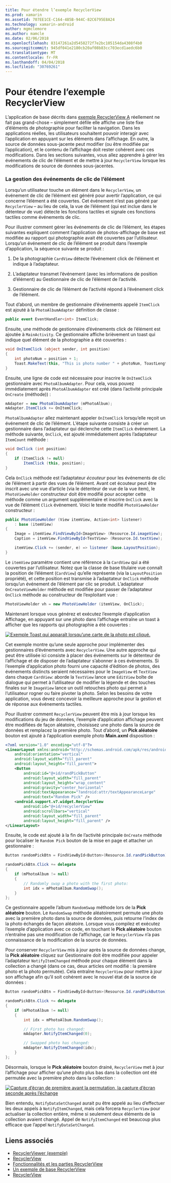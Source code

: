 ```yaml
---
title: Pour étendre l’exemple RecyclerView
ms.prod: xamarin
ms.assetid: 707EE1CE-C164-485B-944C-82C6795E8A24
ms.technology: xamarin-android
author: mgmclemore
ms.author: mamcle
ms.date: 02/06/2018
ms.openlocfilehash: 83147261a2d5458272f7e2bc105154da4308f4b0
ms.sourcegitcommit: 945df041e2180cb20af08b83cc703ecd1aedc6b0
ms.translationtype: MT
ms.contentlocale: fr-FR
ms.lasthandoff: 04/04/2018
ms.locfileid: "30769261"
---
```

# <a name="extending-the-recyclerview-example"></a>Pour étendre l’exemple RecyclerView


L’application de base décrits dans [exemple RecyclerView A](~/android/user-interface/layouts/recycler-view/recyclerview-example.md) réellement ne fait pas grand-chose &ndash; simplement défile elle affiche une liste fixe d’éléments de photographie pour faciliter la navigation. Dans les applications réelles, les utilisateurs souhaitent pouvoir interagir avec l’application en appuyant sur les éléments dans l’affichage. En outre, la source de données sous-jacente peut modifier (ou être modifiée par l’application), et le contenu de l’affichage doit rester cohérent avec ces modifications. Dans les sections suivantes, vous allez apprendre à gérer les événements de clic de l’élément et de mettre à jour `RecyclerView` lorsque les modifications de source de données sous-jacentes.


### <a name="handling-item-click-events"></a>La gestion des événements de clic de l’élément

Lorsqu’un utilisateur touche un élément dans le `RecyclerView`, un événement de clic de l’élément est généré pour avertir l’application, ce qui concerne l’élément a été couvertes. Cet événement n’est pas généré par `RecyclerView` &ndash; au lieu de cela, la vue de l’élément (qui est inclue dans le détenteur de vue) détecte les fonctions tactiles et signale ces fonctions tactiles comme événements de clic.

Pour illustrer comment gérer les événements de clic de l’élément, les étapes suivantes expliquent comment l’application de photos-affichage de base est modifiée au rapport qui photographie avait été couvertes par l’utilisateur. Lorsqu’un événement de clic de l’élément se produit dans l’exemple d’application, la séquence suivante se produit :

1.  De la photographie `CardView` détecte l’événement click de l’élément et indique à l’adaptateur.

2.  L’adaptateur transmet l’événement (avec les informations de position d’élément) au Gestionnaire de clic de l’élément de l’activité.

3.  Gestionnaire de clic de l’élément de l’activité répond à l’événement click de l’élément.

Tout d’abord, un membre de gestionnaire d’événements appelé `ItemClick` est ajouté à la `PhotoAlbumAdapter` définition de classe :

```csharp
public event EventHandler<int> ItemClick;
```

Ensuite, une méthode de gestionnaire d’événements click de l’élément est ajoutée à `MainActivity`.
Ce gestionnaire affiche brièvement un toast qui indique quel élément de la photographie a été couvertes :

```csharp
void OnItemClick (object sender, int position)
{
    int photoNum = position + 1;
    Toast.MakeText(this, "This is photo number " + photoNum, ToastLength.Short).Show();
}

```

Ensuite, une ligne de code est nécessaire pour inscrire le `OnItemClick` gestionnaire avec `PhotoAlbumAdapter`. Pour cela, vous pouvez immédiatement après `PhotoAlbumAdapter` est créé (dans l’activité principale `OnCreate` (méthode)) :

```csharp
mAdapter = new PhotoAlbumAdapter (mPhotoAlbum);
mAdapter.ItemClick += OnItemClick;

```

`PhotoAlbumAdapter` allez maintenant appeler `OnItemClick` lorsqu’elle reçoit un événement de clic de l’élément. L’étape suivante consiste à créer un gestionnaire dans l’adaptateur qui déclenche cette `ItemClick` événement. La méthode suivante, `OnClick`, est ajouté immédiatement après l’adaptateur `ItemCount` méthode :

```csharp
void OnClick (int position)
{
    if (ItemClick != null)
        ItemClick (this, position);
}
```

Cela `OnClick` méthode est l’adaptateur *écouteur* pour les événements de clic de l’élément à partir des vues de l’élément. Avant cet écouteur peut être inscrit avec une vue d’article (via le détenteur de vue de la vue item), le `PhotoViewHolder` constructeur doit être modifié pour accepter cette méthode comme un argument supplémentaire et inscrire `OnClick` avec la vue de l’élément `Click` événement.
Voici le texte modifié `PhotoViewHolder` constructeur :

```csharp
public PhotoViewHolder (View itemView, Action<int> listener)
    : base (itemView)
{
    Image = itemView.FindViewById<ImageView> (Resource.Id.imageView);
    Caption = itemView.FindViewById<TextView> (Resource.Id.textView);

    itemView.Click += (sender, e) => listener (base.LayoutPosition);
}

```

Le `itemView` paramètre contient une référence à la `CardView` qui a été couvertes par l’utilisateur. Notez que la classe de base titulaire vue connaît la position de l’élément (`CardView`) qu’elle représente (via la `LayoutPosition` propriété), et cette position est transmise à l’adaptateur `OnClick` méthode lorsqu’un événement de l’élément par clic se produit. L’adaptateur `OnCreateViewHolder` méthode est modifiée pour passer de l’adaptateur `OnClick` méthode au constructeur de l’exploitant vue :

```csharp
PhotoViewHolder vh = new PhotoViewHolder (itemView, OnClick);
```

Maintenant lorsque vous générez et exécutez l’exemple d’application Affichage, en appuyant sur une photo dans l’affichage entraîne un toast à afficher que les rapports qui photographie a été couvertes :

[![Exemple Toast qui apparaît lorsqu’une carte de la photo est cliqué.](extending-the-example-images/01-photo-selected-sml.png)](extending-the-example-images/01-photo-selected.png#lightbox)

Cet exemple montre qu’une seule approche pour implémenter des gestionnaires d’événements avec `RecyclerView`. Une autre approche qui peut être utilisée ici consiste à placer des événements sur le détenteur de l’affichage et de disposer de l’adaptateur s’abonner à ces événements. Si l’exemple d’application photo fourni une capacité d’édition de photos, des événements distincts seraient nécessaires pour le `ImageView` et `TextView` dans chaque `CardView`: aborde la `TextView` lance une `EditView` boîte de dialogue qui permet à l’utilisateur de modifier la légende et des touches finales sur le `ImageView` lance un outil retouches photo qui permet à l’utilisateur rogner ou faire pivoter la photo. Selon les besoins de votre application, vous devez concevoir la meilleure approche pour la gestion et de réponse aux événements tactiles.

Pour illustrer comment `RecyclerView` peuvent être mis à jour lorsque les modifications du jeu de données, l’exemple d’application affichage peuvent être modifiées de façon aléatoire, choisissez une photo dans la source de données et remplacez la première photo. Tout d’abord, un **Pick aléatoire** bouton est ajouté à l’application exemple photo **Main.axml** disposition :

```xml
<?xml version="1.0" encoding="utf-8"?>
<LinearLayout xmlns:android="http://schemas.android.com/apk/res/android"
    android:orientation="vertical"
    android:layout_width="fill_parent"
    android:layout_height="fill_parent">
    <Button
        android:id="@+id/randPickButton"
        android:layout_width="fill_parent"
        android:layout_height="wrap_content"
        android:gravity="center_horizontal"
        android:textAppearance="?android:attr/textAppearanceLarge"
        android:text="Random Pick" />
    <android.support.v7.widget.RecyclerView
        android:id="@+id/recyclerView"
        android:scrollbars="vertical"
        android:layout_width="fill_parent"
        android:layout_height="fill_parent" />
</LinearLayout>
```

Ensuite, le code est ajouté à la fin de l’activité principale `OnCreate` méthode pour localiser le `Random Pick` bouton de la mise en page et attacher un gestionnaire :

```csharp
Button randomPickBtn = FindViewById<Button>(Resource.Id.randPickButton);

randomPickBtn.Click += delegate
{
    if (mPhotoAlbum != null)
    {
        // Randomly swap a photo with the first photo:
        int idx = mPhotoAlbum.RandomSwap();
    }
};

```

Ce gestionnaire appelle l’album `RandomSwap` méthode lors de la **Pick aléatoire** bouton. Le `RandomSwap` méthode aléatoirement permute une photo avec la première photo dans la source de données, puis retourne l’index de la photo échangés de façon aléatoire. Lorsque vous compilez et exécutez l’exemple d’application avec ce code, en touchant le **Pick aléatoire** bouton n’entraîne pas une modification de l’affichage, car le `RecyclerView` n’a pas connaissance de la modification de la source de données.

Pour conserver `RecyclerView` mis à jour après la source de données change, la **Pick aléatoire** cliquez sur Gestionnaire doit être modifiée pour appeler l’adaptateur `NotifyItemChanged` méthode pour chaque élément dans la collection a changé (dans ce cas, deux articles ont modifié : la première photo et la photo permutée). Cela entraîne `RecyclerView` pour mettre à jour son affichage afin qu’il soit cohérent avec le nouvel état de la source de données :

```csharp
Button randomPickBtn = FindViewById<Button>(Resource.Id.randPickButton);

randomPickBtn.Click += delegate
{
    if (mPhotoAlbum != null)
    {
        int idx = mPhotoAlbum.RandomSwap();

        // First photo has changed:
        mAdapter.NotifyItemChanged(0);

        // Swapped photo has changed:
        mAdapter.NotifyItemChanged(idx);
    }
};

```

Désormais, lorsque le **Pick aléatoire** bouton drainé, `RecyclerView` met à jour l’affichage pour afficher qu’une photo plus bas dans la collection ont été permutée avec la première photo dans la collection :

[![Capture d’écran de première avant la permutation, la capture d’écran seconde après l’échange](extending-the-example-images/02-random-pick-sml.png)](extending-the-example-images/02-random-pick.png#lightbox)

Bien entendu, `NotifyDataSetChanged` aurait pu être appelé au lieu d’effectuer les deux appels à `NotifyItemChanged`, mais cela forcera `RecyclerView` pour actualiser la collection entière, même si seulement deux éléments de la collection avaient changé. Appel de `NotifyItemChanged` est beaucoup plus efficace que l’appel `NotifyDataSetChanged`.


## <a name="related-links"></a>Liens associés

- [RecyclerViewer (exemple)](https://developer.xamarin.com/samples/monodroid/android5.0/RecyclerViewer)
- [RecyclerView](~/android/user-interface/layouts/recycler-view/index.md)
- [Fonctionnalités et les parties RecyclerView](~/android/user-interface/layouts/recycler-view/parts-and-functionality.md)
- [Un exemple de base RecyclerView](~/android/user-interface/layouts/recycler-view/recyclerview-example.md)
- [RecyclerView](https://developer.android.com/reference/android/support/v7/widget/RecyclerView.html)
